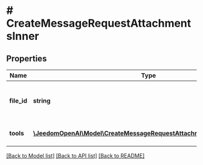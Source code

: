 # # CreateMessageRequestAttachmentsInner

## Properties

Name | Type | Description | Notes
------------ | ------------- | ------------- | -------------
**file_id** | **string** | The ID of the file to attach to the message. | [optional]
**tools** | [**\JeedomOpenAI\Model\CreateMessageRequestAttachmentsInnerToolsInner[]**](CreateMessageRequestAttachmentsInnerToolsInner.md) | The tools to add this file to. | [optional]

[[Back to Model list]](../../README.md#models) [[Back to API list]](../../README.md#endpoints) [[Back to README]](../../README.md)
